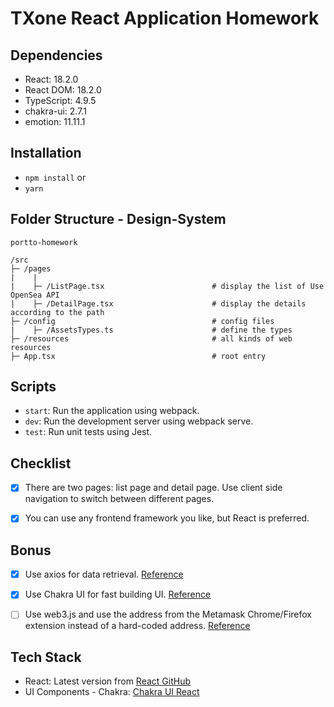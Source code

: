 # TXone React Application Homework


## Dependencies
- React: 18.2.0
- React DOM: 18.2.0
- TypeScript: 4.9.5
- chakra-ui: 2.7.1
- emotion: 11.11.1



## Installation
  - `npm install` or
  - `yarn`


## Folder Structure - Design-System

```
portto-homework

/src
├─ /pages                                    
|    |
|    ├─ /ListPage.tsx                        # display the list of Use OpenSea API
|    ├─ /DetailPage.tsx                      # display the details according to the path
├─ /config                                   # config files
|    ├─ /AssetsTypes.ts                      # define the types
├─ /resources                                # all kinds of web resources
├─ App.tsx                                   # root entry

```



## Scripts

- `start`: Run the application using webpack.
- `dev`: Run the development server using webpack serve.
- `test`: Run unit tests using Jest.


## Checklist

- [x] There are two pages: list page and detail page. Use client side navigation to switch between different pages.
- [x] You can use any frontend framework you like, but React is preferred.



## Bonus

- [x] Use axios for data retrieval. [Reference](https://github.com/axios/axios)
- [x] Use Chakra UI for fast building UI. [Reference](https://chakra-ui.com/getting-started)
- [ ] Use web3.js and use the address from the Metamask Chrome/Firefox extension instead of a hard-coded address. [Reference](https://web3js.readthedocs.io/en/v1.2.6/getting-started.html)




## Tech Stack
- React: Latest version from [React GitHub](https://github.com/facebook/react/tree/v18.2.0)
- UI Components - Chakra: [Chakra UI React](https://chakra-ui.com/)


